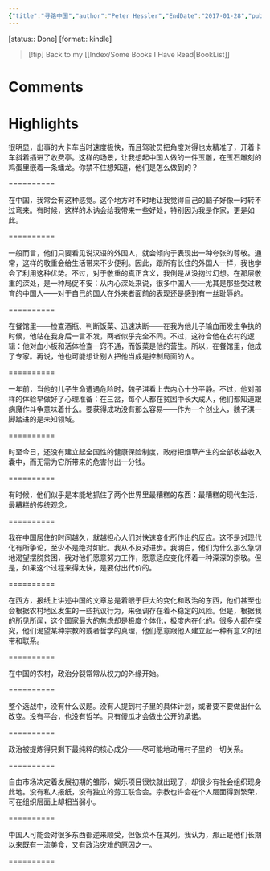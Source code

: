 ```yaml
---
{"title":"寻路中国","author":"Peter Hessler","EndDate":"2017-01-28","publisher":null,"dg-publish":true,"permalink":"/BookNotes/寻路中国/","dgPassFrontmatter":true,"noteIcon":""}
---
```



[status:: Done]
[format:: kindle]

>[!tip] Back to my [[Index/Some Books I Have Read\|BookList]]

# Comments

# Highlights



很明显，出事的大卡车当时速度极快，而且驾驶员把角度对得也太精准了，开着卡车斜着插进了收费亭。这样的场景，让我想起中国人做的一件玉雕，在玉石雕刻的鸡蛋里嵌着一条蟠龙。你禁不住想知道，他们是怎么做到的？

==========


在中国，我常会有这种感觉。这个地方时不时地让我觉得自己的脑子好像一时转不过弯来。有时候，这样的木讷会给我带来一些好处，特别因为我是作家，更是如此。

==========


一般而言，他们只要看见说汉语的外国人，就会倾向于表现出一种夸张的尊敬。通常，这样的敬重会给生活带来不少便利。因此，跟所有长住的外国人一样，我也学会了利用这种优势。不过，对于敬重的真正含义，我倒是从没抱过幻想。在那层敬重的深处，是一种局促不安：从内心深处来说，很多中国人——尤其是那些受过教育的中国人——对于自己的国人在外来者面前的表现还是感到有一丝耻辱的。

==========


在餐馆里——检查酒瓶、判断饭菜、迅速决断——在我为他儿子输血而发生争执的时候，他站在我身后一言不发，两者似乎完全不同。不过，这符合他在农村的逻辑：他对血小板和活体检查一窍不通，而饭菜是他的营生。所以，在餐馆里，他成了专家。再说，他也可能想让别人把他当成是控制局面的人。

==========

一年前，当他的儿子生命遭遇危险时，魏子淇看上去内心十分平静。不过，他对那样的体验早做好了心理准备：在三岔，每个人都在贫困中长大成人，他们都知道跟病魔作斗争意味着什么。要获得成功没有那么容易——作为一个创业人，魏子淇一脚踏进的是未知领域。

==========

时至今日，还没有建立起全国性的健康保险制度，政府把烟草产生的全部收益收入囊中，而无需为它所带来的危害付出一分钱。

==========


有时候，他们似乎是本能地抓住了两个世界里最糟糕的东西：最糟糕的现代生活，最糟糕的传统观念。

==========
  

我在中国居住的时间越久，就越担心人们对快速变化所作出的反应。这不是对现代化有所争论，至少不是绝对如此。我从不反对进步。我明白，他们为什么那么急切地渴望摆脱贫困，我对他们愿意努力工作，愿意适应变化怀着一种深深的崇敬。但是，如果这个过程来得太快，是要付出代价的。

==========

在西方，报纸上讲述中国的文章总是着眼于巨大的变化和政治的东西，他们甚至也会根据农村地区发生的一些抗议行为，来强调存在着不稳定的风险。但是，根据我的所见所闻，这个国家最大的焦虑却是极度个体化，极度内在化的。很多人都在探究，他们渴望某种宗教的或者哲学的真理，他们愿意跟他人建立起一种有意义的纽带和联系。

==========
  

在中国的农村，政治分裂常常从权力的外缘开始。

==========


整个选战中，没有什么议题。没有人提到村子里的具体计划，或者要不要做出什么改变。没有平台，也没有哲学。只有傻瓜才会做出公开的承诺。

==========

政治被提炼得只剩下最纯粹的核心成分——尽可能地动用村子里的一切关系。

==========

自由市场决定着发展初期的雏形，娱乐项目很快就出现了，却很少有社会组织现身此地。没有私人报纸，没有独立的劳工联合会。宗教也许会在个人层面得到繁荣，可在组织层面上却相当弱小。

========== 

中国人可能会对很多东西都逆来顺受，但饭菜不在其列。我认为，那正是他们长期以来既有一流美食，又有政治灾难的原因之一。

==========